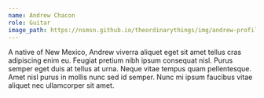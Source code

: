 ```yaml
---
name: Andrew Chacon
role: Guitar
image_path: https://nsmsn.github.io/theordinarythings/img/andrew-profile.png
---
```


A native of New Mexico, Andrew viverra aliquet eget sit amet tellus cras adipiscing enim eu. Feugiat pretium nibh ipsum consequat nisl. Purus semper eget duis at tellus at urna. Neque vitae tempus quam pellentesque. Amet nisl purus in mollis nunc sed id semper. Nunc mi ipsum faucibus vitae aliquet nec ullamcorper sit amet.
